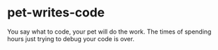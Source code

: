 # pet-writes-code
You say what to code, your pet will do the work. The times of spending hours just trying to debug your code is over.
